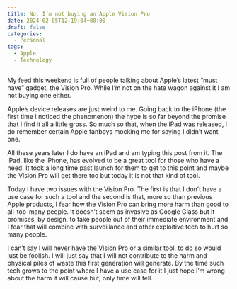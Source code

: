```yaml
---
title: No, I’m not buying an Apple Vision Pro
date: 2024-02-05T12:19:04+00:00
draft: false
categories:
  - Personal
tags:
  - Apple
  - Technology
---
```


My feed this weekend is full of people talking about Apple’s latest “must have” gadget, the Vision Pro. While I’m not on the hate wagon against it I am not buying one either.

Apple’s device releases are just weird to me. Going back to the iPhone (the first time I noticed the phenomenon) the hype is so far beyond the promise that I find it all a little gross. So much so that, when the iPad was released, I do remember certain Apple fanboys mocking me for saying I didn’t want one.

All these years later I do have an iPad and am typing this post from it. The iPad, like the iPhone, has evolved to be a great tool for those who have a need. It took a long time past launch for them to get to this point and maybe the Vision Pro will get there too but today it is not that kind of tool.

Today I have two issues with the Vision Pro. The first is that I don’t have a use case for such a tool and the second is that, more so than previous Apple products, I fear how the Vision Pro can bring more harm than good to all-too-many people. It doesn’t seem as invasive as Google Glass but it promises, by design, to take people out of their immediate environment and I fear that will combine with surveillance and other exploitive tech to hurt so many people.

I can’t say I will never have the Vision Pro or a similar tool, to do so would just be foolish. I will just say that I will not contribute to the harm and physical piles of waste this first generation will generate. By the time such tech grows to the point where I have a use case for it I just hope I’m wrong about the harm it will cause but, only time will tell.